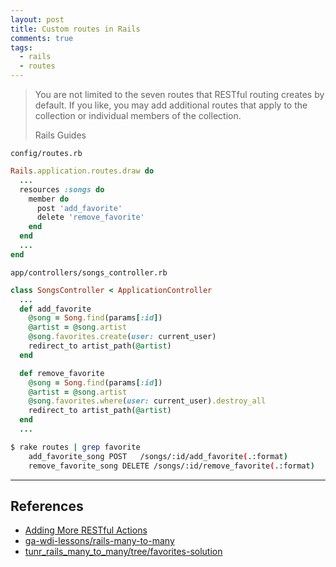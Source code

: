 ```yaml
---
layout: post
title: Custom routes in Rails
comments: true
tags:
  - rails
  - routes
---
```


<blockquote class="blockquote text-center">
  <p class="mb-0">
    You are not limited to the seven routes that RESTful routing creates by default.
    If you like, you may add additional routes that apply to the collection or individual members of the collection.
  </p>
  <footer class="blockquote-footer">Rails Guides</footer>
</blockquote>

`config/routes.rb`

```rb
Rails.application.routes.draw do
  ...
  resources :songs do
    member do
      post 'add_favorite'
      delete 'remove_favorite'
    end
  end
  ...
end
```

`app/controllers/songs_controller.rb`

```rb
class SongsController < ApplicationController
  ...
  def add_favorite
    @song = Song.find(params[:id])
    @artist = @song.artist
    @song.favorites.create(user: current_user)
    redirect_to artist_path(@artist)
  end

  def remove_favorite
    @song = Song.find(params[:id])
    @artist = @song.artist
    @song.favorites.where(user: current_user).destroy_all
    redirect_to artist_path(@artist)
  end
  ...
```

```bash
$ rake routes | grep favorite
    add_favorite_song POST   /songs/:id/add_favorite(.:format)             songs#add_favorite
    remove_favorite_song DELETE /songs/:id/remove_favorite(.:format)          songs#remove_favorite
```

---

## References

- [Adding More RESTful Actions](http://guides.rubyonrails.org/routing.html#adding-more-restful-actions)
- [ga-wdi-lessons/rails-many-to-many](https://github.com/ga-wdi-lessons/rails-many-to-many)
- [tunr_rails_many_to_many/tree/favorites-solution](https://github.com/ga-wdi-exercises/tunr_rails_many_to_many/tree/favorites-solution)
